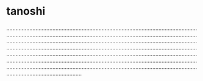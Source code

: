 # tanoshi

.....................................................................................................................................................................................................................................................................................................................................................................................................................................................................................................................................................................................................................................................................................................................................................................................................................................................................................................................................................